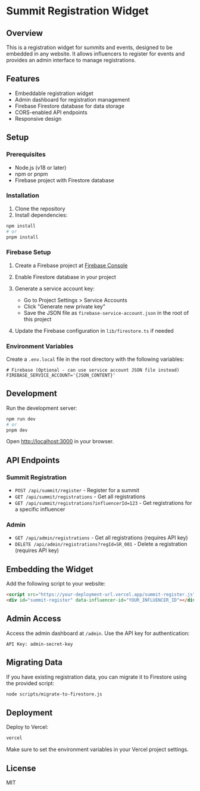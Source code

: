 # Summit Registration Widget

## Overview

This is a registration widget for summits and events, designed to be embedded in any website. It allows influencers to register for events and provides an admin interface to manage registrations.

## Features

- Embeddable registration widget
- Admin dashboard for registration management
- Firebase Firestore database for data storage
- CORS-enabled API endpoints
- Responsive design

## Setup

### Prerequisites

- Node.js (v18 or later)
- npm or pnpm
- Firebase project with Firestore database

### Installation

1. Clone the repository
2. Install dependencies:

```bash
npm install
# or
pnpm install
```

### Firebase Setup

1. Create a Firebase project at [Firebase Console](https://console.firebase.google.com/)
2. Enable Firestore database in your project
3. Generate a service account key:
   - Go to Project Settings > Service Accounts
   - Click "Generate new private key"
   - Save the JSON file as `firebase-service-account.json` in the root of this project

4. Update the Firebase configuration in `lib/firestore.ts` if needed

### Environment Variables

Create a `.env.local` file in the root directory with the following variables:

```
# Firebase (Optional - can use service account JSON file instead)
FIREBASE_SERVICE_ACCOUNT='{JSON_CONTENT}'
```

## Development

Run the development server:

```bash
npm run dev
# or
pnpm dev
```

Open [http://localhost:3000](http://localhost:3000) in your browser.

## API Endpoints

### Summit Registration

- `POST /api/summit/register` - Register for a summit
- `GET /api/summit/registrations` - Get all registrations
- `GET /api/summit/registrations?influencerId=123` - Get registrations for a specific influencer

### Admin

- `GET /api/admin/registrations` - Get all registrations (requires API key)
- `DELETE /api/admin/registrations?regId=SR_001` - Delete a registration (requires API key)

## Embedding the Widget

Add the following script to your website:

```html
<script src="https://your-deployment-url.vercel.app/summit-register.js" defer></script>
<div id="summit-register" data-influencer-id="YOUR_INFLUENCER_ID"></div>
```

## Admin Access

Access the admin dashboard at `/admin`. Use the API key for authentication:

```
API Key: admin-secret-key
```

## Migrating Data

If you have existing registration data, you can migrate it to Firestore using the provided script:

```bash
node scripts/migrate-to-firestore.js
```

## Deployment

Deploy to Vercel:

```bash
vercel
```

Make sure to set the environment variables in your Vercel project settings.

## License

MIT
